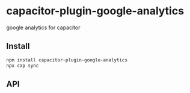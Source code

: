 # capacitor-plugin-google-analytics

google analytics for capacitor

## Install

```bash
npm install capacitor-plugin-google-analytics
npx cap sync
```

## API

<docgen-index></docgen-index>

<docgen-api>
<!-- run docgen to generate docs from the source -->
<!-- More info: https://github.com/ionic-team/capacitor-docgen -->
</docgen-api>
